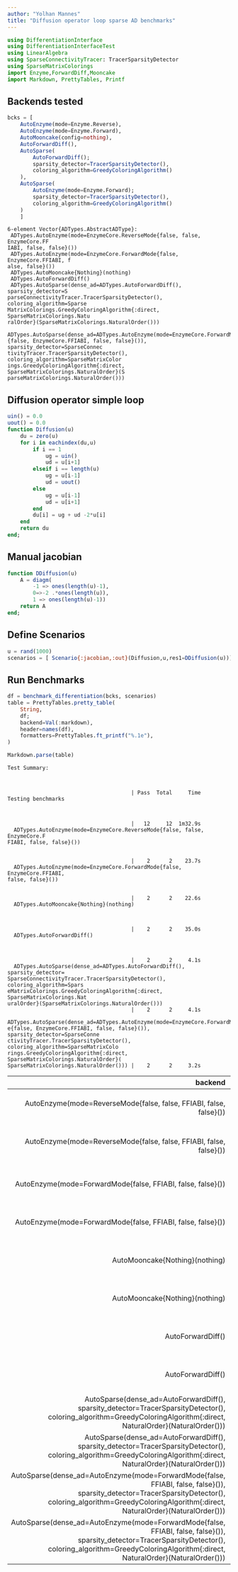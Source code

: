 ```yaml
---
author: "Yolhan Mannes"
title: "Diffusion operator loop sparse AD benchmarks"
---
```

```julia
using DifferentiationInterface
using DifferentiationInterfaceTest
using LinearAlgebra
using SparseConnectivityTracer: TracerSparsityDetector
using SparseMatrixColorings
import Enzyme,ForwardDiff,Mooncake
import Markdown, PrettyTables, Printf
```




## Backends tested

```julia
bcks = [
    AutoEnzyme(mode=Enzyme.Reverse),
    AutoEnzyme(mode=Enzyme.Forward),
    AutoMooncake(config=nothing),
    AutoForwardDiff(),
    AutoSparse(
        AutoForwardDiff();
        sparsity_detector=TracerSparsityDetector(),
        coloring_algorithm=GreedyColoringAlgorithm()
    ),
    AutoSparse(
        AutoEnzyme(mode=Enzyme.Forward);
        sparsity_detector=TracerSparsityDetector(),
        coloring_algorithm=GreedyColoringAlgorithm()
    )
    ]
```

```
6-element Vector{ADTypes.AbstractADType}:
 ADTypes.AutoEnzyme(mode=EnzymeCore.ReverseMode{false, false, EnzymeCore.FF
IABI, false, false}())
 ADTypes.AutoEnzyme(mode=EnzymeCore.ForwardMode{false, EnzymeCore.FFIABI, f
alse, false}())
 ADTypes.AutoMooncake{Nothing}(nothing)
 ADTypes.AutoForwardDiff()
 ADTypes.AutoSparse(dense_ad=ADTypes.AutoForwardDiff(), sparsity_detector=S
parseConnectivityTracer.TracerSparsityDetector(), coloring_algorithm=Sparse
MatrixColorings.GreedyColoringAlgorithm{:direct, SparseMatrixColorings.Natu
ralOrder}(SparseMatrixColorings.NaturalOrder()))
 ADTypes.AutoSparse(dense_ad=ADTypes.AutoEnzyme(mode=EnzymeCore.ForwardMode
{false, EnzymeCore.FFIABI, false, false}()), sparsity_detector=SparseConnec
tivityTracer.TracerSparsityDetector(), coloring_algorithm=SparseMatrixColor
ings.GreedyColoringAlgorithm{:direct, SparseMatrixColorings.NaturalOrder}(S
parseMatrixColorings.NaturalOrder()))
```





## Diffusion operator simple loop

```julia
uin() = 0.0
uout() = 0.0
function Diffusion(u)
    du = zero(u)
    for i in eachindex(du,u)
        if i == 1
            ug = uin()
            ud = u[i+1]
        elseif i == length(u)
            ug = u[i-1]
            ud = uout()
        else
            ug = u[i-1]
            ud = u[i+1] 
        end
        du[i] = ug + ud -2*u[i]
    end
    return du
end;
```




## Manual jacobian
```julia
function DDiffusion(u)
    A = diagm(
        -1 => ones(length(u)-1),
        0=>-2 .*ones(length(u)),
        1 => ones(length(u)-1))
    return A
end;
```




## Define Scenarios

```julia
u = rand(1000)
scenarios = [ Scenario{:jacobian,:out}(Diffusion,u,res1=DDiffusion(u))];
```




## Run Benchmarks

```julia
df = benchmark_differentiation(bcks, scenarios)
table = PrettyTables.pretty_table(
    String,
    df;
    backend=Val(:markdown),
    header=names(df),
    formatters=PrettyTables.ft_printf("%.1e"),
)

Markdown.parse(table)
```

```
Test Summary:                                                              
                                                                           
                                                                           
                                                                           
                                       | Pass  Total     Time
Testing benchmarks                                                         
                                                                           
                                                                           
                                                                           
                                       |   12     12  1m32.9s
  ADTypes.AutoEnzyme(mode=EnzymeCore.ReverseMode{false, false, EnzymeCore.F
FIABI, false, false}())                                                    
                                                                           
                                                                           
                                       |    2      2    23.7s
  ADTypes.AutoEnzyme(mode=EnzymeCore.ForwardMode{false, EnzymeCore.FFIABI, 
false, false}())                                                           
                                                                           
                                                                           
                                       |    2      2    22.6s
  ADTypes.AutoMooncake{Nothing}(nothing)                                   
                                                                           
                                                                           
                                                                           
                                       |    2      2    35.0s
  ADTypes.AutoForwardDiff()                                                
                                                                           
                                                                           
                                                                           
                                       |    2      2     4.1s
  ADTypes.AutoSparse(dense_ad=ADTypes.AutoForwardDiff(), sparsity_detector=
SparseConnectivityTracer.TracerSparsityDetector(), coloring_algorithm=Spars
eMatrixColorings.GreedyColoringAlgorithm{:direct, SparseMatrixColorings.Nat
uralOrder}(SparseMatrixColorings.NaturalOrder()))                          
                                       |    2      2     4.1s
  ADTypes.AutoSparse(dense_ad=ADTypes.AutoEnzyme(mode=EnzymeCore.ForwardMod
e{false, EnzymeCore.FFIABI, false, false}()), sparsity_detector=SparseConne
ctivityTracer.TracerSparsityDetector(), coloring_algorithm=SparseMatrixColo
rings.GreedyColoringAlgorithm{:direct, SparseMatrixColorings.NaturalOrder}(
SparseMatrixColorings.NaturalOrder())) |    2      2     3.2s
```



|                                                                                                                                                                                                     **backend** |                                                            **scenario** |       **operator** | **prepared** | **calls** | **samples** | **evals** | **time** | **allocs** | **bytes** | **gc_fraction** | **compile_fraction** |
| ---------------------------------------------------------------------------------------------------------------------------------------------------------------------------------------------------------------:| -----------------------------------------------------------------------:| ------------------:| ------------:| ---------:| -----------:| ---------:| --------:| ----------:| ---------:| ---------------:| --------------------:|
|                                                                                                                                              AutoEnzyme(mode=ReverseMode{false, false, FFIABI, false, false}()) | Scenario{:jacobian,:out} Diffusion : Vector{Float64} -> Vector{Float64} | value_and_jacobian |      1.0e+00 |   6.4e+01 |     2.1e+01 |   1.0e+00 |  4.3e-02 |    2.3e+03 |   2.8e+08 |         5.2e-02 |              0.0e+00 |
|                                                                                                                                              AutoEnzyme(mode=ReverseMode{false, false, FFIABI, false, false}()) | Scenario{:jacobian,:out} Diffusion : Vector{Float64} -> Vector{Float64} |           jacobian |      1.0e+00 |   6.3e+01 |     2.0e+01 |   1.0e+00 |  4.3e-02 |    2.3e+03 |   2.8e+08 |         5.1e-02 |              0.0e+00 |
|                                                                                                                                                     AutoEnzyme(mode=ForwardMode{false, FFIABI, false, false}()) | Scenario{:jacobian,:out} Diffusion : Vector{Float64} -> Vector{Float64} | value_and_jacobian |      1.0e+00 |   6.3e+01 |     1.4e+02 |   1.0e+00 |  5.2e-03 |    3.2e+03 |   1.8e+07 |         0.0e+00 |              0.0e+00 |
|                                                                                                                                                     AutoEnzyme(mode=ForwardMode{false, FFIABI, false, false}()) | Scenario{:jacobian,:out} Diffusion : Vector{Float64} -> Vector{Float64} |           jacobian |      1.0e+00 |   6.3e+01 |     1.2e+02 |   1.0e+00 |  5.2e-03 |    3.2e+03 |   1.8e+07 |         0.0e+00 |              0.0e+00 |
|                                                                                                                                                                                  AutoMooncake{Nothing}(nothing) | Scenario{:jacobian,:out} Diffusion : Vector{Float64} -> Vector{Float64} | value_and_jacobian |      1.0e+00 |   1.0e+00 |     2.0e+00 |   1.0e+00 |  7.0e-01 |    1.0e+04 |   4.0e+09 |         8.0e-02 |              0.0e+00 |
|                                                                                                                                                                                  AutoMooncake{Nothing}(nothing) | Scenario{:jacobian,:out} Diffusion : Vector{Float64} -> Vector{Float64} |           jacobian |      1.0e+00 |   0.0e+00 |     2.0e+00 |   1.0e+00 |  7.0e-01 |    1.0e+04 |   4.0e+09 |         7.8e-02 |              0.0e+00 |
|                                                                                                                                                                                               AutoForwardDiff() | Scenario{:jacobian,:out} Diffusion : Vector{Float64} -> Vector{Float64} | value_and_jacobian |      1.0e+00 |   8.5e+01 |     2.4e+02 |   1.0e+00 |  3.7e-03 |    1.7e+02 |   1.7e+07 |         0.0e+00 |              0.0e+00 |
|                                                                                                                                                                                               AutoForwardDiff() | Scenario{:jacobian,:out} Diffusion : Vector{Float64} -> Vector{Float64} |           jacobian |      1.0e+00 |   8.4e+01 |     2.2e+02 |   1.0e+00 |  3.7e-03 |    1.7e+02 |   1.7e+07 |         0.0e+00 |              0.0e+00 |
|                                           AutoSparse(dense_ad=AutoForwardDiff(), sparsity_detector=TracerSparsityDetector(), coloring_algorithm=GreedyColoringAlgorithm{:direct, NaturalOrder}(NaturalOrder())) | Scenario{:jacobian,:out} Diffusion : Vector{Float64} -> Vector{Float64} | value_and_jacobian |      1.0e+00 |   2.0e+00 |     4.3e+04 |   1.0e+00 |  1.5e-05 |    8.0e+00 |   9.6e+04 |         0.0e+00 |              0.0e+00 |
|                                           AutoSparse(dense_ad=AutoForwardDiff(), sparsity_detector=TracerSparsityDetector(), coloring_algorithm=GreedyColoringAlgorithm{:direct, NaturalOrder}(NaturalOrder())) | Scenario{:jacobian,:out} Diffusion : Vector{Float64} -> Vector{Float64} |           jacobian |      1.0e+00 |   1.0e+00 |     4.9e+04 |   1.0e+00 |  1.2e-05 |    7.0e+00 |   8.8e+04 |         0.0e+00 |              0.0e+00 |
| AutoSparse(dense_ad=AutoEnzyme(mode=ForwardMode{false, FFIABI, false, false}()), sparsity_detector=TracerSparsityDetector(), coloring_algorithm=GreedyColoringAlgorithm{:direct, NaturalOrder}(NaturalOrder())) | Scenario{:jacobian,:out} Diffusion : Vector{Float64} -> Vector{Float64} | value_and_jacobian |      1.0e+00 |   2.0e+00 |     4.8e+04 |   1.0e+00 |  1.0e-05 |    1.0e+01 |   9.7e+04 |         0.0e+00 |              0.0e+00 |
| AutoSparse(dense_ad=AutoEnzyme(mode=ForwardMode{false, FFIABI, false, false}()), sparsity_detector=TracerSparsityDetector(), coloring_algorithm=GreedyColoringAlgorithm{:direct, NaturalOrder}(NaturalOrder())) | Scenario{:jacobian,:out} Diffusion : Vector{Float64} -> Vector{Float64} |           jacobian |      1.0e+00 |   1.0e+00 |     5.3e+04 |   1.0e+00 |  9.1e-06 |    9.0e+00 |   8.9e+04 |         0.0e+00 |              0.0e+00 |

